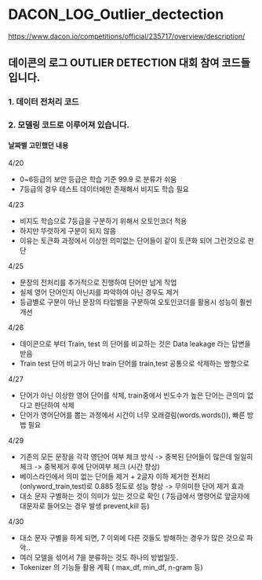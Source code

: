 # DACON_LOG_Outlier_dectection

https://www.dacon.io/competitions/official/235717/overview/description/

## 데이콘의 로그 OUTLIER DETECTION 대회 참여 코드들 입니다.

### 1. 데이터 전처리 코드

### 2. 모델링 코드로 이루어져 있습니다.



#### 날짜별 고민했던 내용

4/20
- 0~6등급의 보안 등급은 학습 기준 99.9 로 분류가 쉬움
- 7등급의 경우 테스트 데이터에만 존재해서 비지도 학습 필요


4/23 
- 비지도 학습으로 7등급을 구분하기 위해서 오토인코더 적용
- 하지만 뚜렷하게 구분이 되지 않음
- 이유는 토큰화 과정에서 이상한 의미없는 단어들이 같이 토큰화 되어 그런것으로 판단

4/25
- 문장의 전처리를 추가적으로 진행하여 단어만 남게 작업
- 실제 영어 단어인지 아닌지를 파악하여 아닌 경우도 제거
- 등급별로 구분이 아닌 문장의 타입별을 구분하여 오토인코더를 활용시 성능이 훨씬 개선

4/26
- 데이콘으로 부터 Train, test 의 단어를 비교하는 것은 Data leakage 라는 답변을 받음
- Train test 단어 비교가 아닌 train 단어를 train,test 공통으로 삭제하는 방향으로 

4/27
- 단어가 아닌 이상한 영어 단어를 삭제, train중에서 빈도수가 높은 단어는 큰의미 없다고 판단하여 삭제
- 단어가 영어단어를 뽑는 과정에서 시간이 너무 오래걸림(words.words()), 빠른 방법 필요

4/29
- 기존의 모든 문장을 각각 영단어 여부 체크 방식 -> 중복된 단어들이 많은데 일일히 체크 -> 중복제거 후에 단어여부 체크 (시간 향상)
- 베이스라인에서 의미 없는 단어들 제거 + 2글자 이하 제거한 전처리 (onlyword_train,test)로 0.885 정도로 성능 향상 -> 무의미한 단어 제거 효과
- 대소 문자 구별하는 것이 의미가 있는 것으로 확인 ( 7등급에서 명령어로 앞글자에 대문자로 들어오는 경우 발생 prevent,kill 등)

4/30
- 대소 문자 구별을 하게 되면, 7 이외에 다른 것들도 방해하는 경우가 많은 것으로 파악..
- 여러 모델을 섞어서 7을 분류하는 것도 하나의 방법일듯.
- Tokenizer 의 기능들 활용 계획 ( max_df, min_df, n-gram 등)


